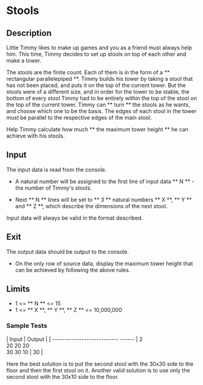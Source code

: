 # Stools

## Description

Little Timmy likes to make up games and you as a friend must always help him. This time, Timmy decides to set up stools on top of each other and make a tower.

The stools are the finite count. Each of them is in the form of a ** rectangular parallelepiped **. Timmy builds his tower by taking a stool that has not been placed, and puts it on the top of the current tower. But the stools were of a different size, and in order for the tower to be stable, the bottom of every stool Timmy had to be entirely within the top of the stool on the top of the current tower. Timmy can ** turn ** the stools as he wants, and choose which one to be the basis. The edges of each stool in the tower must be parallel to the respective edges of the main stool.

Help Timmy calculate how much ** the maximum tower height ** he can achieve with his stools.

## Input

The input data is read from the console.

- A natural number will be assigned to the first line of input data ** N ** - the number of Timmy's stools.

- Next ** N ** lines will be set to ** 3 ** natural numbers ** X **, ** Y ** and ** Z **, which describe the dimensions of the next stool.

Input data will always be valid in the format described.

## Exit

The output data should be output to the console.

- On the only row of source data, display the maximum tower height that can be achieved by following the above rules.

## Limits

- 1 <= ** N ** <= 15
- 1 <= ** X **, ** Y **, ** Z ** <= 10,000,000

### Sample Tests

| Input | Output |
| --------------------------- ------
| 2 <br/> 20 20 20 <br/> 30 30 10 | 30 |

Here the best solution is to put the second stool with the 30x30 side to the floor and then the first stool on it. Another valid solution is to use only the second stool with the 30x10 side to the floor.

